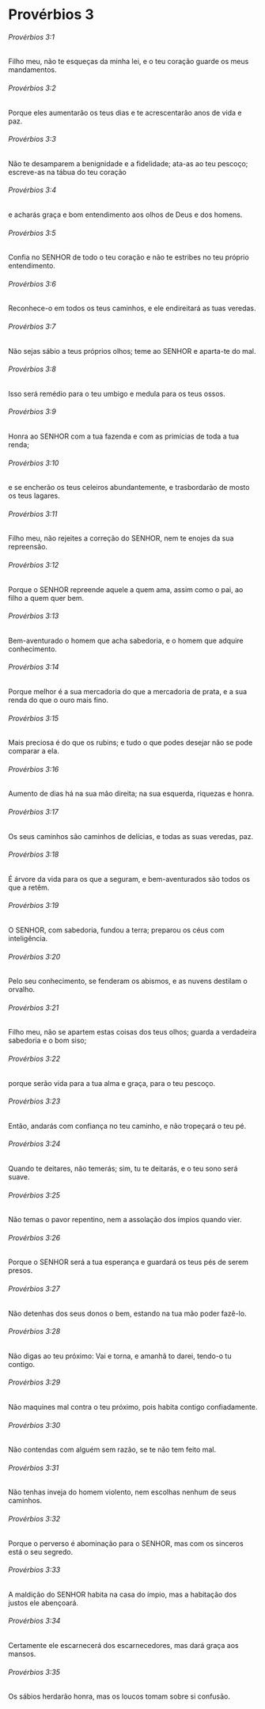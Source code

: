# Provérbios 3

###### Provérbios 3:1

Filho meu, não te esqueças da minha lei, e o teu coração guarde os meus mandamentos.

###### Provérbios 3:2

Porque eles aumentarão os teus dias e te acrescentarão anos de vida e paz.

###### Provérbios 3:3

Não te desamparem a benignidade e a fidelidade; ata-as ao teu pescoço; escreve-as na tábua do teu coração

###### Provérbios 3:4

e acharás graça e bom entendimento aos olhos de Deus e dos homens.

###### Provérbios 3:5

Confia no SENHOR de todo o teu coração e não te estribes no teu próprio entendimento.

###### Provérbios 3:6

Reconhece-o em todos os teus caminhos, e ele endireitará as tuas veredas.

###### Provérbios 3:7

Não sejas sábio a teus próprios olhos; teme ao SENHOR e aparta-te do mal.

###### Provérbios 3:8

Isso será remédio para o teu umbigo e medula para os teus ossos.

###### Provérbios 3:9

Honra ao SENHOR com a tua fazenda e com as primícias de toda a tua renda;

###### Provérbios 3:10

e se encherão os teus celeiros abundantemente, e trasbordarão de mosto os teus lagares.

###### Provérbios 3:11

Filho meu, não rejeites a correção do SENHOR, nem te enojes da sua repreensão.

###### Provérbios 3:12

Porque o SENHOR repreende aquele a quem ama, assim como o pai, ao filho a quem quer bem.

###### Provérbios 3:13

Bem-aventurado o homem que acha sabedoria, e o homem que adquire conhecimento.

###### Provérbios 3:14

Porque melhor é a sua mercadoria do que a mercadoria de prata, e a sua renda do que o ouro mais fino.

###### Provérbios 3:15

Mais preciosa é do que os rubins; e tudo o que podes desejar não se pode comparar a ela.

###### Provérbios 3:16

Aumento de dias há na sua mão direita; na sua esquerda, riquezas e honra.

###### Provérbios 3:17

Os seus caminhos são caminhos de delícias, e todas as suas veredas, paz.

###### Provérbios 3:18

É árvore da vida para os que a seguram, e bem-aventurados são todos os que a retêm.

###### Provérbios 3:19

O SENHOR, com sabedoria, fundou a terra; preparou os céus com inteligência.

###### Provérbios 3:20

Pelo seu conhecimento, se fenderam os abismos, e as nuvens destilam o orvalho.

###### Provérbios 3:21

Filho meu, não se apartem estas coisas dos teus olhos; guarda a verdadeira sabedoria e o bom siso;

###### Provérbios 3:22

porque serão vida para a tua alma e graça, para o teu pescoço.

###### Provérbios 3:23

Então, andarás com confiança no teu caminho, e não tropeçará o teu pé.

###### Provérbios 3:24

Quando te deitares, não temerás; sim, tu te deitarás, e o teu sono será suave.

###### Provérbios 3:25

Não temas o pavor repentino, nem a assolação dos ímpios quando vier.

###### Provérbios 3:26

Porque o SENHOR será a tua esperança e guardará os teus pés de serem presos.

###### Provérbios 3:27

Não detenhas dos seus donos o bem, estando na tua mão poder fazê-lo.

###### Provérbios 3:28

Não digas ao teu próximo: Vai e torna, e amanhã to darei, tendo-o tu contigo.

###### Provérbios 3:29

Não maquines mal contra o teu próximo, pois habita contigo confiadamente.

###### Provérbios 3:30

Não contendas com alguém sem razão, se te não tem feito mal.

###### Provérbios 3:31

Não tenhas inveja do homem violento, nem escolhas nenhum de seus caminhos.

###### Provérbios 3:32

Porque o perverso é abominação para o SENHOR, mas com os sinceros está o seu segredo.

###### Provérbios 3:33

A maldição do SENHOR habita na casa do ímpio, mas a habitação dos justos ele abençoará.

###### Provérbios 3:34

Certamente ele escarnecerá dos escarnecedores, mas dará graça aos mansos.

###### Provérbios 3:35

Os sábios herdarão honra, mas os loucos tomam sobre si confusão.

